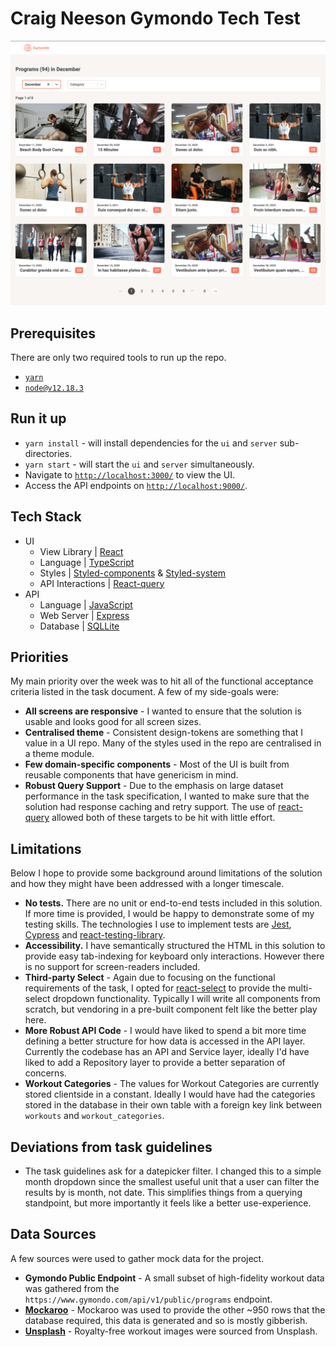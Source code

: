 # Craig Neeson Gymondo Tech Test

![alt text](docs/screenshot.png)

## Prerequisites

There are only two required tools to run up the repo.

- [`yarn`](https://yarnpkg.com/)
- [`node@v12.18.3`](https://nodejs.org/en/)

## Run it up

- `yarn install` - will install dependencies for the `ui` and `server` sub-directories.
- `yarn start` - will start the `ui` and `server` simultaneously.
- Navigate to [`http://localhost:3000/`](`http://localhost:3000/`) to view the UI.
- Access the API endpoints on [`http://localhost:9000/`](`http://localhost:9000/`).

## Tech Stack
- UI
    - View Library | [React](https://reactjs.org/)
    - Language | [TypeScript](https://www.typescriptlang.org/)
    - Styles | [Styled-components](https://styled-components.com/) & [Styled-system](https://styled-system.com/)
    - API Interactions | [React-query](https://github.com/tannerlinsley/react-query)
- API
    - Language | [JavaScript](https://www.javascript.com/)
    - Web Server | [Express](https://expressjs.com/)
    - Database | [SQLLite](https://www.sqlite.org/index.html)

## Priorities

My main priority over the week was to hit all of the functional acceptance criteria listed in the task document. A few of my side-goals were:

- **All screens are responsive** - I wanted to ensure that the solution is usable and looks good for all screen sizes.
- **Centralised theme** - Consistent design-tokens are something that I value in a UI repo. Many of the styles used in the repo are centralised in a theme module.
- **Few domain-specific components** - Most of the UI is built from reusable components that have genericism in mind.
- **Robust Query Support** - Due to the emphasis on large dataset performance in the task specification, I wanted to make sure that the solution had response caching and retry support. The use of [react-query](https://github.com/tannerlinsley/react-query) allowed both of these targets to be hit with little effort.

## Limitations

 Below I hope to provide some background around limitations of the solution and how they might have been addressed with a longer timescale.

- **No tests.**  There are no unit or end-to-end tests included in this solution. If more time is provided, I would be happy to demonstrate some of my testing skills. The technologies I use to implement tests are [Jest](https://jestjs.io/), [Cypress](https://www.cypress.io/) and [react-testing-library](https://testing-library.com/docs/react-testing-library/intro/).
- **Accessibility.** I have semantically structured the HTML in this solution to provide easy tab-indexing for keyboard only interactions. However there is no support for screen-readers included.
- **Third-party Select** - Again due to focusing on the functional requirements of the task, I opted for [react-select](https://react-select.com/home) to provide the multi-select dropdown functionality. Typically I will write all components from scratch, but vendoring in a pre-built component felt like the better play here.
- **More Robust API Code** - I would have liked to spend a bit more time defining a better structure for how data is accessed in the API layer. Currently the codebase has an API and Service layer, ideally I'd have liked to add a Repository layer to provide a better separation of concerns.
- **Workout Categories** - The values for Workout Categories are currently stored clientside in a constant. Ideally I would have had the categories stored in the database in their own table with a foreign key link between `workouts` and `workout_categories`.

## Deviations from task guidelines
- The task guidelines ask for a datepicker filter. I changed this to a simple month dropdown since the smallest useful unit that a user can filter the results by is month, not date. This simplifies things from a querying standpoint, but more importantly it feels like a better use-experience.


## Data Sources

A few sources were used to gather mock data for the project.

- **Gymondo Public Endpoint** - A small subset of high-fidelity workout data was gathered from the `https://www.gymondo.com/api/v1/public/programs` endpoint.
- **[Mockaroo](https://www.mockaroo.com/)** - Mockaroo was used to provide the other ~950 rows that the database required, this data is generated and so is mostly gibberish.
- **[Unsplash](https://unsplash.com/s/photos/workout)** - Royalty-free workout images were sourced from Unsplash.


